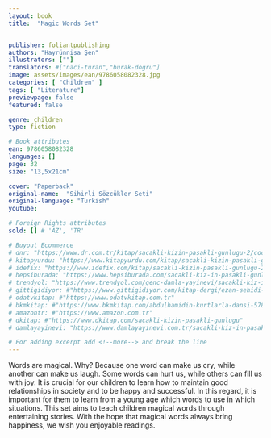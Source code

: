 ```yaml
---
layout: book
title:  "Magic Words Set"


publisher: foliantpublishing
authors: "Hayrünnisa Şen"
illustrators: [""]
translators: #["naci-turan","burak-dogru"]
image: assets/images/ean/9786058082328.jpg
categories: [ "Children" ]
tags: [ "Literature"]
previewpage: false
featured: false

genre: children
type: fiction

# Book attributes
ean: 9786058082328
languages: []
page: 32
size: "13,5x21cm"

cover: "Paperback"
original-name:  "Sihirli Sözcükler Seti"
original-language: "Turkish"
youtube:

# Foreign Rights attributes
sold: [] # 'AZ', 'TR'

# Buyout Ecommerce
# dnr: "https://www.dr.com.tr/kitap/sacakli-kizin-pasakli-gunlugu-2/cocuk-ve-genclik/genclik-10-yas/roman-oyku/urunno=0001893059001"
# kitapyurdu: "https://www.kitapyurdu.com/kitap/sacakli-kizin-pasakli-gunlugu-2-/560122.html&filter_name=Sa%C3%A7akl%C4%B1+K%C4%B1z%27%C4%B1n+Pasakl%C4%B1+G%C3%BCnl%C3%BC%C4%9F%C3%BC+2"
# idefix: "https://www.idefix.com/kitap/sacakli-kizin-pasakli-gunlugu-2/cocuk-ve-genclik/genclik-10-yas/roman-oyku/urunno=0001893059001"
# hepsiburada: "https://www.hepsiburada.com/sacakli-kiz-in-pasakli-gunlugu-2-damla-yayinevi-p-HBV000012ER86"
# trendyol: "https://www.trendyol.com/genc-damla-yayinevi/sacakli-kiz-in-pasakli-gunlugu-2-p-54825777"
# gittigidiyor: #"https://www.gittigidiyor.com/kitap-dergi/ezan-sehidi-adnan-menderes_pdp_732728793"
# odatvkitap: #"https://www.odatvkitap.com.tr"
# bkmkitap: #"https://www.bkmkitap.com/abdulhamidin-kurtlarla-dansi-578226"
# amazontr: #"https://www.amazon.com.tr"
# dkitap: #"https://www.dkitap.com/sacakli-kizin-pasakli-gunlugu"
# damlayayinevi: "https://www.damlayayinevi.com.tr/sacakli-kiz-in-pasakli-gunlugu-2-bu-iste-bi-terslik-var"

# For adding excerpt add <!--more--> and break the line
---
```

Words are magical. Why? Because one word can make us cry, while another can make us laugh. Some words
can hurt us, while others can fill us with joy.
It is crucial for our children to learn how to maintain good relationships in society and to be happy and successful. In this regard, it is important for them to learn from a young age which words to use in which situations.
This set aims to teach children magical words through entertaining stories. With the hope that magical words
always bring happiness, we wish you enjoyable readings.
<!--more--> 

